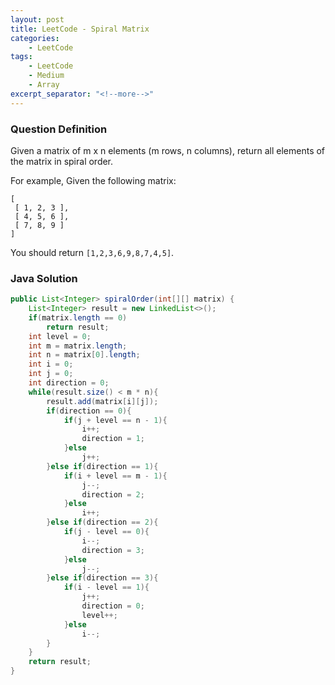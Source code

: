```yaml
---
layout: post
title: LeetCode - Spiral Matrix
categories:
    - LeetCode
tags:
    - LeetCode
    - Medium
    - Array
excerpt_separator: "<!--more-->"
---
```


### Question Definition

Given a matrix of m x n elements (m rows, n columns), return all elements of the matrix in spiral order.
<!--more-->

For example,
Given the following matrix:
```
[
 [ 1, 2, 3 ],
 [ 4, 5, 6 ],
 [ 7, 8, 9 ]
]
```
You should return `[1,2,3,6,9,8,7,4,5]`.
### Java Solution
```java
public List<Integer> spiralOrder(int[][] matrix) {
    List<Integer> result = new LinkedList<>();
    if(matrix.length == 0)
        return result;
    int level = 0;
    int m = matrix.length;
    int n = matrix[0].length;
    int i = 0;
    int j = 0;
    int direction = 0;
    while(result.size() < m * n){
        result.add(matrix[i][j]);
        if(direction == 0){
            if(j + level == n - 1){
                i++;
                direction = 1;
            }else
                j++;
        }else if(direction == 1){
            if(i + level == m - 1){
                j--;
                direction = 2;
            }else
                i++;
        }else if(direction == 2){
            if(j - level == 0){
                i--;
                direction = 3;
            }else
                j--;
        }else if(direction == 3){
            if(i - level == 1){
                j++;
                direction = 0;
                level++;
            }else
                i--;
        }
    }
    return result;
}
```